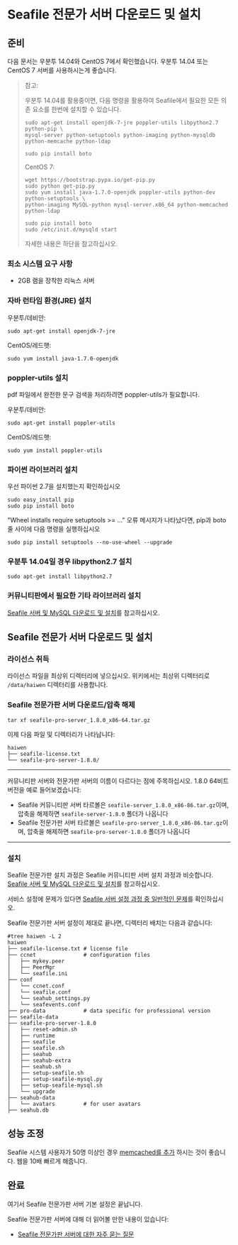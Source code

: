 # Seafile 전문가 서버 다운로드 및 설치
## <a id="wiki-preparation"></a>준비 ##

다음 문서는 우분투 14.04와 CentOS 7에서 확인했습니다. 우분투 14.04 또는 CentOS 7 서버를 사용하시는게 좋습니다.

> 참고:
>
> 우분투 14.04를 활용중이면, 다음 명령을 활용하여 Seafile에서 필요한 모든 의존 요소를 한번에 설치할 수 있습니다.
>
> ```
> sudo apt-get install openjdk-7-jre poppler-utils libpython2.7 python-pip \
> mysql-server python-setuptools python-imaging python-mysqldb python-memcache python-ldap
>
> sudo pip install boto
> ```
>
> CentOS 7:
>
> ```
> wget https://bootstrap.pypa.io/get-pip.py
> sudo python get-pip.py
> sudo yum install java-1.7.0-openjdk poppler-utils python-dev python-setuptools \
> python-imaging MySQL-python mysql-server.x86_64 python-memcached python-ldap
>
> sudo pip install boto
> sudo /etc/init.d/mysqld start
> ```
>
> 자세한 내용은 하단을 참고하십시오.

### 최소 시스템 요구 사항 ###

- 2GB 램을 장착한 리눅스 서버

### 자바 런타임 환경(JRE) 설치 ###

우분투/데비안:
```
sudo apt-get install openjdk-7-jre
```

CentOS/레드햇:
```
sudo yum install java-1.7.0-openjdk
```

### poppler-utils 설치 ###

pdf 파일에서 완전한 문구 검색을 처리하려면 poppler-utils가 필요합니다.

우분투/데비안:
```
sudo apt-get install poppler-utils
```

CentOS/레드햇:
```
sudo yum install poppler-utils
```


### 파이썬 라이브러리 설치 ###

우선 파이썬 2.7을 설치했는지 확인하십시오
```
sudo easy_install pip
sudo pip install boto
```

"Wheel installs require setuptools >= ..." 오류 메시지가 나타났다면, pip과 boto 줄 사이에 다음 명령을 실행하십시오
```
sudo pip install setuptools --no-use-wheel --upgrade
```

### 우분투 14.04일 경우 libpython2.7 설치

```
sudo apt-get install libpython2.7
```

### 커뮤니티판에서 필요한 기타 라이브러리 설치

[Seafile 서버 및 MySQL 다운로드 및 설치](../deploy/using_mysql.md)를 참고하십시오.

## <a id="wiki-download-and-setup"></a> Seafile 전문가 서버 다운로드 및 설치 ##

### 라이선스 취득 ###

라이선스 파일을 최상위 디렉터리에 넣으십시오. 위키에서는 최상위 디렉터리로 `/data/haiwen` 디렉터리를 사용합니다.


### <a id="wiki-download-and-uncompress"></a>Seafile 전문가판 서버 다운로드/압축 해제 ###


```
tar xf seafile-pro-server_1.8.0_x86-64.tar.gz
```

이제 다음 파일 및 디렉터리가 나타납니다:

```
haiwen
├── seafile-license.txt
└── seafile-pro-server-1.8.0/
```


-----------

커뮤니티판 서버와 전문가판 서버의 이름이 다르다는 점에 주목하십시오. 1.8.0 64비트 버전을 예로 들어보겠습니다:

- Seafile 커뮤니티판 서버 타르볼은 `seafile-server_1.8.0_x86-86.tar.gz`이며, 압축을 해제하면 `seafile-server-1.8.0` 폴더가 나옵니다
- Seafile 전문가판 서버 타르볼은 `seafile-pro-server_1.8.0_x86-86.tar.gz`이며, 압축을 해제하면 `seafile-pro-server-1.8.0` 폴더가 나옵니다

-----------


### 설치 ###

 Seafile 전문가판 설치 과정은 Seafile 커뮤니티판 서버 설치 과정과 비슷합니다. [Seafile 서버 및 MySQL 다운로드 및 설치](../deploy/using_mysql.md)를 참고하십시오.

서비스 설정에 문제가 있다면 [Seafile 서버 설정 과정 중 일반적인 문제](../deploy/common_problems_for_setting_up_server.md)를 확인하십시오.

Seafile 전문가판 서버 설정이 제대로 끝나면, 디렉터리 배치는 다음과 같습니다:

```
#tree haiwen -L 2
haiwen
├── seafile-license.txt # license file
├── ccnet               # configuration files
│   ├── mykey.peer
│   ├── PeerMgr
│   └── seafile.ini
├── conf
│   └── ccnet.conf
│   └── seafile.conf
│   └── seahub_settings.py
│   └── seafevents.conf
├── pro-data            # data specific for professional version
├── seafile-data
├── seafile-pro-server-1.8.0
│   ├── reset-admin.sh
│   ├── runtime
│   ├── seafile
│   ├── seafile.sh
│   ├── seahub
│   ├── seahub-extra
│   ├── seahub.sh
│   ├── setup-seafile.sh
│   ├── setup-seafile-mysql.py
│   ├── setup-seafile-mysql.sh
│   └── upgrade
├── seahub-data
│   └── avatars         # for user avatars
├── seahub.db
```

## 성능 조정

Seafile 시스템 사용자가 50명 이상인 경우 [memcached를 추가](../deploy/add_memcached.md) 하시는 것이 좋습니다. 웹을 10배 빠르게 해줍니다.

## <a id="wiki-done"></a>완료

여기서 Seafile 전문가판 서버 기본 설정은 끝납니다.

Seafile 전문가판 서버에 대해 더 읽어볼 만한 내용이 있습니다:

- [Seafile 전문가판 서버에 대한 자주 묻는 질문](faq_for_seafile_pro_server.md)

